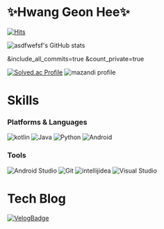 # ✨Hwang Geon Hee✨

[![Hits](https://hits.seeyoufarm.com/api/count/incr/badge.svg?url=https%3A%2F%2Fgithub.com%2Fasdfwefsf&count_bg=%23116806&title_bg=%2351D14A&icon=&icon_color=%23E7E7E7&title=%EB%B0%A9%EB%AC%B8%EC%9E%90+%EC%88%98&edge_flat=false)](https://hits.seeyoufarm.com)

![asdfwefsf's GitHub stats](https://github-readme-stats.vercel.app/api?username=asdfwefsf&include_all_commits=true&count_private=true&show_icons=true&theme=radical&title_color=106312&text_color=3da140&bg_color=c8d1a5&icon_color=f5f262)

&include_all_commits=true
&count_private=true



[![Solved.ac Profile](http://mazassumnida.wtf/api/v2/generate_badge?boj=bethel5308)](https://solved.ac/bethel5308/)
![mazandi profile](http://mazandi.herokuapp.com/api?handle=bethel5308&theme=Cold)

# Skills

### Platforms & Languages

![kotlin](https://img.shields.io/badge/kotlin-20000.svg?&style=for-the-badge&logo=kotlin&logoColor=#7F52FF)
![Java](https://img.shields.io/badge/Java-007396.svg?&style=for-the-badge&logo=Java&logoColor=white)
![Python](https://img.shields.io/badge/Python-3776AB.svg?&style=for-the-badge&logo=Python&logoColor=white)
![Android](https://img.shields.io/badge/Android-3DDC84.svg?&style=for-the-badge&logo=Android&logoColor=white)

### Tools
![Android Studio](https://img.shields.io/badge/Android%20Studio-3DDC84.svg?&style=for-the-badge&logo=Android%20Studio&logoColor=white)
![Git](https://img.shields.io/badge/Git-F05032.svg?&style=for-the-badge&logo=Git&logoColor=white)
![intellijidea](https://img.shields.io/badge/intellijidea%20IDE-2C2255.svg?&style=for-the-badge&logo=intellijidea&logoColor=#000000)
![Visual Studio](https://img.shields.io/badge/Visual%20Studio%20Code-007ACC.svg?&style=for-the-badge&logo=Visual%20Studio%20Code&logoColor=white)

# Tech Blog
[![VelogBadge](http://img.shields.io/badge/-%20Velog-green?style=flat-square&logo=Velog&link=https://velog.io/@antking/posts/)](https://velog.io/@antking/posts)



<!--
**asdfwefsf/asdfwefsf** is a ✨ _special_ ✨ repository because its `README.md` (this file) appears on your GitHub profile.

Here are some ideas to get you started:

- 🔭 I’m currently working on ...
- 🌱 I’m currently learning ...
- 👯 I’m looking to collaborate on ...
- 🤔 I’m looking for help with ...
- 💬 Ask me about ...
- 📫 How to reach me: ...
- 😄 Pronouns: ...
- ⚡ Fun fact: ...
-->
